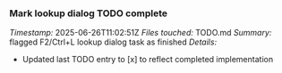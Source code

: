 ### Mark lookup dialog TODO complete
*Timestamp:* 2025-06-26T11:02:51Z
*Files touched:* TODO.md
*Summary:* flagged F2/Ctrl+L lookup dialog task as finished
*Details:*
- Updated last TODO entry to [x] to reflect completed implementation
